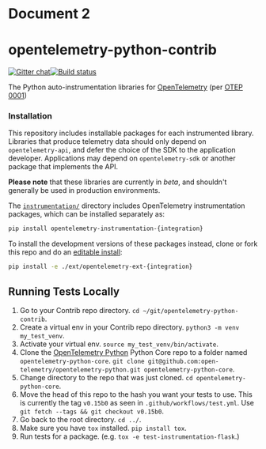 # Document 2

# opentelemetry-python-contrib
[![Gitter chat](https://img.shields.io/gitter/room/opentelemetry/opentelemetry-python)](https://gitter.im/open-telemetry/opentelemetry-python)[![Build status](https://travis-ci.org/open-telemetry/opentelemetry-python-contrib.svg?branch=master)](https://travis-ci.org/open-telemetry/opentelemetry-python-contrib)

The Python auto-instrumentation libraries for [OpenTelemetry](https://opentelemetry.io/) (per [OTEP 0001](https://github.com/open-telemetry/oteps/blob/master/text/0001-telemetry-without-manual-instrumentation.md))

### Installation

This repository includes installable packages for each instrumented library. Libraries that produce telemetry data should only depend on `opentelemetry-api`,
and defer the choice of the SDK to the application developer. Applications may
depend on `opentelemetry-sdk` or another package that implements the API.

**Please note** that these libraries are currently in _beta_, and shouldn't
generally be used in production environments.

The
[`instrumentation/`](https://github.com/open-telemetry/opentelemetry-python-contrib/tree/master/instrumentation)
directory includes OpenTelemetry instrumentation packages, which can be installed
separately as:

```sh
pip install opentelemetry-instrumentation-{integration}
```

To install the development versions of these packages instead, clone or fork
this repo and do an [editable
install](https://pip.pypa.io/en/stable/reference/pip_install/#editable-installs):

```sh
pip install -e ./ext/opentelemetry-ext-{integration}
```


## Running Tests Locally

1. Go to your Contrib repo directory. `cd ~/git/opentelemetry-python-contrib`.
2. Create a virtual env in your Contrib repo directory. `python3 -m venv my_test_venv`.
3. Activate your virtual env. `source my_test_venv/bin/activate`.
4. Clone the [OpenTelemetry Python](https://github.com/open-telemetry/opentelemetry-python) Python Core repo to a folder named `opentelemetry-python-core`. `git clone git@github.com:open-telemetry/opentelemetry-python.git opentelemetry-python-core`.
5. Change directory to the repo that was just cloned. `cd opentelemetry-python-core`.
6. Move the head of this repo to the hash you want your tests to use. This is currently the tag `v0.15b0` as seen in `.github/workflows/test.yml`. Use `git fetch --tags && git checkout v0.15b0`.
7. Go back to the root directory. `cd ../`.
8. Make sure you have `tox` installed. `pip install tox`.
9. Run tests for a package. (e.g. `tox -e test-instrumentation-flask`.)
